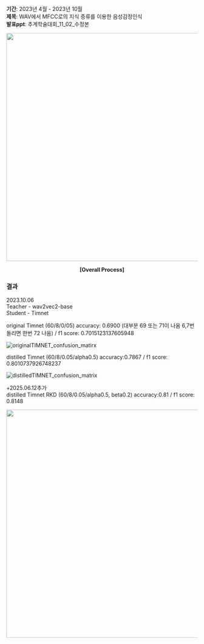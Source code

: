 **기간**: 2023년 4월 - 2023년 10월   
**제목**: WAV에서 MFCC로의 지식 증류를 이용한 음성감정인식   
**발표ppt**: 추계학술대회_11_02_수정본   

<p align="center" style="color:gray">
  <!-- 마진은 위아래만 조절하는 것이 정신건강에 좋을 듯 하다. 이미지가 커지면 깨지는 경우가 있는 듯 하다.-->
  <img src="https://github.com/user-attachments/assets/4978ca52-50fc-4c5a-92ac-017c5b6504e4" width="600"/>   
</p> 
<p align="center"><strong>[Overall Process]</strong></p>    

### 결과
2023.10.06   
Teacher - wav2vec2-base   
Student - Timnet

original Timnet (60/8/0/05) accuracy: 0.6900 (대부분 69 또는 71이 나옴 6,7번 돌리면 한번 72 나옴) / f1 score: 0.7015123137605948

![originalTIMNET_confusion_matirx](https://github.com/hya0906/ISPL_speech_recognition/assets/59861622/aae20315-025e-4a98-87c5-5cedbb96bfb4)

distilled Timnet (60/8/0.05/alpha0.5) accuracy:0.7867 / f1 score: 0.8010737926748237

![distilledTIMNET_confusion_matrix](https://github.com/hya0906/ISPL_speech_recognition/assets/59861622/6d0fafab-1558-4f77-93d8-9dc37be8b778)

+2025.06.12추가   
distilled Timnet RKD (60/8/0.05/alpha0.5, beta0.2) accuracy:0.81 / f1 score: 0.8148    

<p>
  <img src="https://github.com/user-attachments/assets/e3c8a028-77a8-446f-91d8-0d52571b8acd" width="600"/>
</p>
